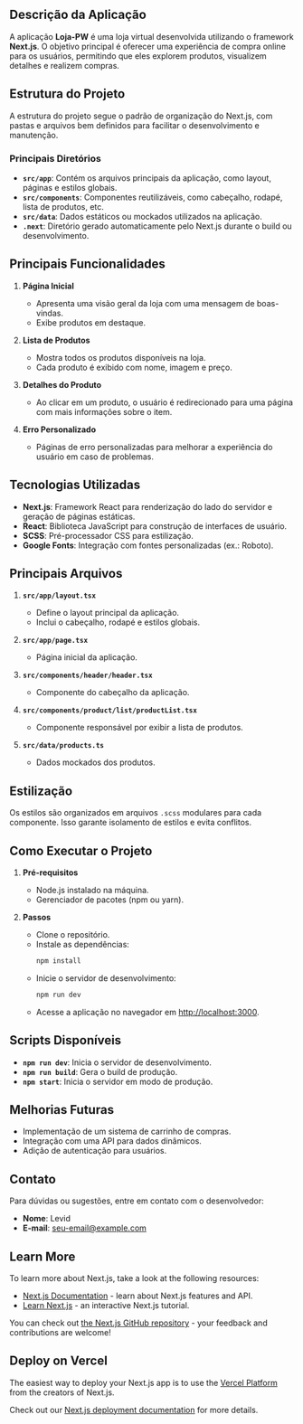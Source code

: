 ## Descrição da Aplicação

A aplicação **Loja-PW** é uma loja virtual desenvolvida utilizando o framework **Next.js**. O objetivo principal é oferecer uma experiência de compra online para os usuários, permitindo que eles explorem produtos, visualizem detalhes e realizem compras.

## Estrutura do Projeto

A estrutura do projeto segue o padrão de organização do Next.js, com pastas e arquivos bem definidos para facilitar o desenvolvimento e manutenção.

### Principais Diretórios
- **`src/app`**: Contém os arquivos principais da aplicação, como layout, páginas e estilos globais.
- **`src/components`**: Componentes reutilizáveis, como cabeçalho, rodapé, lista de produtos, etc.
- **`src/data`**: Dados estáticos ou mockados utilizados na aplicação.
- **`.next`**: Diretório gerado automaticamente pelo Next.js durante o build ou desenvolvimento.

## Principais Funcionalidades

1. **Página Inicial**
   - Apresenta uma visão geral da loja com uma mensagem de boas-vindas.
   - Exibe produtos em destaque.

2. **Lista de Produtos**
   - Mostra todos os produtos disponíveis na loja.
   - Cada produto é exibido com nome, imagem e preço.

3. **Detalhes do Produto**
   - Ao clicar em um produto, o usuário é redirecionado para uma página com mais informações sobre o item.

4. **Erro Personalizado**
   - Páginas de erro personalizadas para melhorar a experiência do usuário em caso de problemas.

## Tecnologias Utilizadas

- **Next.js**: Framework React para renderização do lado do servidor e geração de páginas estáticas.
- **React**: Biblioteca JavaScript para construção de interfaces de usuário.
- **SCSS**: Pré-processador CSS para estilização.
- **Google Fonts**: Integração com fontes personalizadas (ex.: Roboto).

## Principais Arquivos

1. **`src/app/layout.tsx`**
   - Define o layout principal da aplicação.
   - Inclui o cabeçalho, rodapé e estilos globais.

2. **`src/app/page.tsx`**
   - Página inicial da aplicação.

3. **`src/components/header/header.tsx`**
   - Componente do cabeçalho da aplicação.

4. **`src/components/product/list/productList.tsx`**
   - Componente responsável por exibir a lista de produtos.

5. **`src/data/products.ts`**
   - Dados mockados dos produtos.

## Estilização

Os estilos são organizados em arquivos `.scss` modulares para cada componente. Isso garante isolamento de estilos e evita conflitos.

## Como Executar o Projeto

1. **Pré-requisitos**
   - Node.js instalado na máquina.
   - Gerenciador de pacotes (npm ou yarn).

2. **Passos**
   - Clone o repositório.
   - Instale as dependências:
     ```bash
     npm install
     ```
   - Inicie o servidor de desenvolvimento:
     ```bash
     npm run dev
     ```
   - Acesse a aplicação no navegador em [http://localhost:3000](http://localhost:3000).

## Scripts Disponíveis

- **`npm run dev`**: Inicia o servidor de desenvolvimento.
- **`npm run build`**: Gera o build de produção.
- **`npm start`**: Inicia o servidor em modo de produção.

## Melhorias Futuras

- Implementação de um sistema de carrinho de compras.
- Integração com uma API para dados dinâmicos.
- Adição de autenticação para usuários.

## Contato

Para dúvidas ou sugestões, entre em contato com o desenvolvedor:
- **Nome**: Levid
- **E-mail**: [seu-email@example.com](mailto:seu-email@example.com)

## Learn More

To learn more about Next.js, take a look at the following resources:

- [Next.js Documentation](https://nextjs.org/docs) - learn about Next.js features and API.
- [Learn Next.js](https://nextjs.org/learn) - an interactive Next.js tutorial.

You can check out [the Next.js GitHub repository](https://github.com/vercel/next.js) - your feedback and contributions are welcome!

## Deploy on Vercel

The easiest way to deploy your Next.js app is to use the [Vercel Platform](https://vercel.com/new?utm_medium=default-template&filter=next.js&utm_source=create-next-app&utm_campaign=create-next-app-readme) from the creators of Next.js.

Check out our [Next.js deployment documentation](https://nextjs.org/docs/app/building-your-application/deploying) for more details.
